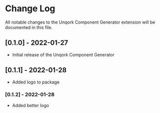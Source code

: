 # Change Log

All notable changes to the Unqork Component Generator extension will be documented in this file.

## [0.1.0] - 2022-01-27

- Initial release of the Unqork Component Generator

## [0.1.1] - 2022-01-28

- Added logo to package

### [0.1.2] - 2022-01-28

- Added better logo